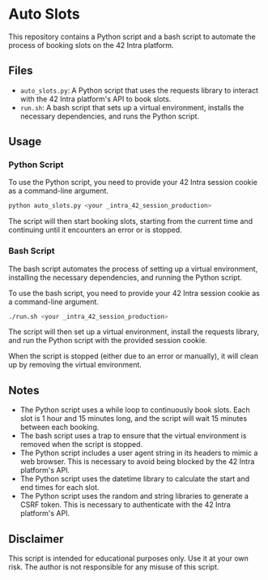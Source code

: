# Auto Slots

This repository contains a Python script and a bash script to automate the process of booking slots on the 42 Intra platform.

## Files

- `auto_slots.py`: A Python script that uses the requests library to interact with the 42 Intra platform's API to book slots.
- `run.sh`: A bash script that sets up a virtual environment, installs the necessary dependencies, and runs the Python script.

## Usage

### Python Script

To use the Python script, you need to provide your 42 Intra session cookie as a command-line argument.

```bash
python auto_slots.py <your _intra_42_session_production>
```

The script will then start booking slots, starting from the current time and continuing until it encounters an error or is stopped.

### Bash Script

The bash script automates the process of setting up a virtual environment, installing the necessary dependencies, and running the Python script.

To use the bash script, you need to provide your 42 Intra session cookie as a command-line argument.

```bash
./run.sh <your _intra_42_session_production>
```

The script will then set up a virtual environment, install the requests library, and run the Python script with the provided session cookie.

When the script is stopped (either due to an error or manually), it will clean up by removing the virtual environment.

## Notes

- The Python script uses a while loop to continuously book slots. Each slot is 1 hour and 15 minutes long, and the script will wait 15 minutes between each booking.
- The bash script uses a trap to ensure that the virtual environment is removed when the script is stopped.
- The Python script includes a user agent string in its headers to mimic a web browser. This is necessary to avoid being blocked by the 42 Intra platform's API.
- The Python script uses the datetime library to calculate the start and end times for each slot.
- The Python script uses the random and string libraries to generate a CSRF token. This is necessary to authenticate with the 42 Intra platform's API.

## Disclaimer

This script is intended for educational purposes only. Use it at your own risk. The author is not responsible for any misuse of this script.
